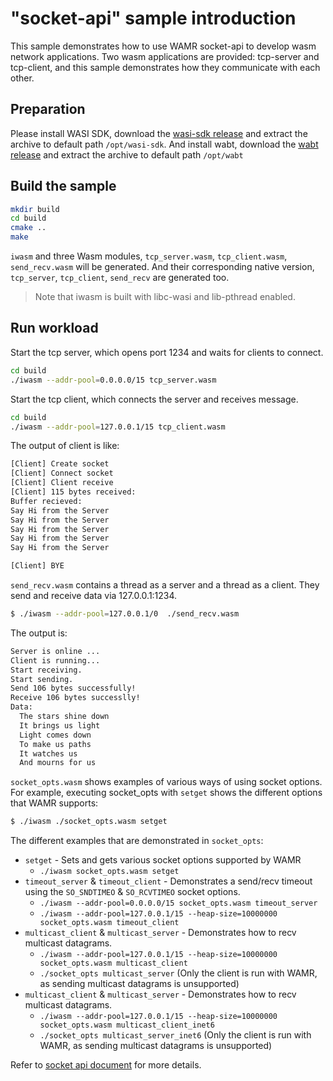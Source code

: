 # "socket-api" sample introduction

This sample demonstrates how to use WAMR socket-api to develop wasm network applications.
Two wasm applications are provided: tcp-server and tcp-client, and this sample demonstrates
how they communicate with each other.

## Preparation

Please install WASI SDK, download the [wasi-sdk release](https://github.com/CraneStation/wasi-sdk/releases) and extract the archive to default path `/opt/wasi-sdk`.
And install wabt, download the [wabt release](https://github.com/WebAssembly/wabt/releases) and extract the archive to default path `/opt/wabt`

## Build the sample

```bash
mkdir build
cd build
cmake ..
make
```

`iwasm` and three Wasm modules, `tcp_server.wasm`, `tcp_client.wasm`, `send_recv.wasm`
will be generated. And their corresponding native version, `tcp_server`,
`tcp_client`, `send_recv` are generated too.

> Note that iwasm is built with libc-wasi and lib-pthread enabled.

## Run workload

Start the tcp server, which opens port 1234 and waits for clients to connect.

```bash
cd build
./iwasm --addr-pool=0.0.0.0/15 tcp_server.wasm
```

Start the tcp client, which connects the server and receives message.

```bash
cd build
./iwasm --addr-pool=127.0.0.1/15 tcp_client.wasm
```

The output of client is like:

```bash
[Client] Create socket
[Client] Connect socket
[Client] Client receive
[Client] 115 bytes received:
Buffer recieved:
Say Hi from the Server
Say Hi from the Server
Say Hi from the Server
Say Hi from the Server
Say Hi from the Server

[Client] BYE
```

`send_recv.wasm` contains a thread as a server and a thread as a client. They
send and receive data via 127.0.0.1:1234.

```bash
$ ./iwasm --addr-pool=127.0.0.1/0  ./send_recv.wasm
```

The output is:

```bash
Server is online ...
Client is running...
Start receiving.
Start sending.
Send 106 bytes successfully!
Receive 106 bytes successlly!
Data:
  The stars shine down
  It brings us light
  Light comes down
  To make us paths
  It watches us
  And mourns for us
```

`socket_opts.wasm` shows examples of various ways of using socket options. For example, executing socket_opts with `setget` shows the different options that WAMR supports:
```bash
$ ./iwasm ./socket_opts.wasm setget
```

The different examples that are demonstrated in `socket_opts`:
* `setget` - Sets and gets various socket options supported by WAMR
    * `./iwasm socket_opts.wasm setget`
* `timeout_server` & `timeout_client` - Demonstrates a send/recv timeout using the `SO_SNDTIMEO` & `SO_RCVTIMEO` socket options. 
    * `./iwasm --addr-pool=0.0.0.0/15 socket_opts.wasm timeout_server`
    * `./iwasm --addr-pool=127.0.0.1/15 --heap-size=10000000 socket_opts.wasm timeout_client`
* `multicast_client` & `multicast_server` - Demonstrates how to recv multicast datagrams. 
    * `./iwasm --addr-pool=127.0.0.1/15 --heap-size=10000000 socket_opts.wasm multicast_client`
    * `./socket_opts multicast_server` (Only the client is run with WAMR, as sending multicast datagrams is unsupported)
* `multicast_client` & `multicast_server` - Demonstrates how to recv multicast datagrams. 
    * `./iwasm --addr-pool=127.0.0.1/15 --heap-size=10000000 socket_opts.wasm multicast_client_inet6`
    * `./socket_opts multicast_server_inet6` (Only the client is run with WAMR, as sending multicast datagrams is unsupported)

Refer to [socket api document](../../doc/socket_api.md) for more details.
